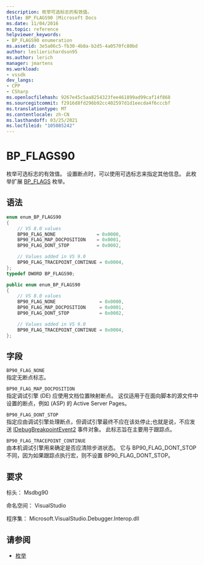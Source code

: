 ```yaml
---
description: 枚举可选标志的有效值。
title: BP_FLAGS90 |Microsoft Docs
ms.date: 11/04/2016
ms.topic: reference
helpviewer_keywords:
- BP_FLAGS90 enumeration
ms.assetid: 3e5a06c5-fb30-4b8a-b2d5-4a0570fc80bd
author: leslierichardson95
ms.author: lerich
manager: jmartens
ms.workload:
- vssdk
dev_langs:
- CPP
- CSharp
ms.openlocfilehash: 9267e45c5aa8254323fee461899ad99caf14f868
ms.sourcegitcommit: f2916d8fd296b92cc402597d1d1eecda4f6cccbf
ms.translationtype: MT
ms.contentlocale: zh-CN
ms.lasthandoff: 03/25/2021
ms.locfileid: "105085242"
---
```

# <a name="bp_flags90"></a>BP_FLAGS90
枚举可选标志的有效值。 设置断点时，可以使用可选标志来指定其他信息。 此枚举扩展 [BP_FLAGS](../../../extensibility/debugger/reference/bp-flags.md) 枚举。

## <a name="syntax"></a>语法

```cpp
enum enum_BP_FLAGS90
{
    // VS 8.0 values
    BP90_FLAG_NONE               = 0x0000,
    BP90_FLAG_MAP_DOCPOSITION    = 0x0001,
    BP90_FLAG_DONT_STOP          = 0x0002,

    // Values added in VS 9.0
    BP90_FLAG_TRACEPOINT_CONTINUE = 0x0004,
};
typedef DWORD BP_FLAGS90;
```

```csharp
public enum enum_BP_FLAGS90
{
    // VS 8.0 values
    BP90_FLAG_NONE                = 0x0000,
    BP90_FLAG_MAP_DOCPOSITION     = 0x0001,
    BP90_FLAG_DONT_STOP           = 0x0002,

    // Values added in VS 9.0
    BP90_FLAG_TRACEPOINT_CONTINUE = 0x0004,
};
```

## <a name="fields"></a>字段
`BP90_FLAG_NONE`\
指定无断点标志。

`BP90_FLAG_MAP_DOCPOSITION`\
指定调试引擎 (DE) 应使用文档位置映射断点。 这仅适用于在面向脚本的源文件中设置的断点，例如 (ASP) 的 Active Server Pages。

`BP90_FLAG_DONT_STOP`\
指定应由调试引擎处理断点，但调试引擎最终不应在该处停止;也就是说，不应发送 [IDebugBreakpointEvent2](../../../extensibility/debugger/reference/idebugbreakpointevent2.md) 事件对象。 此标志旨在主要用于跟踪点。

`BP90_FLAG_TRACEPOINT_CONTINUE`\
由本机调试引擎用来确定是否应清除步进状态。 它与 BP90_FLAG_DONT_STOP 不同，因为如果跟踪点执行宏，则不设置 BP90_FLAG_DONT_STOP。

## <a name="requirements"></a>要求
标头： Msdbg90

命名空间： VisualStudio

程序集： Microsoft.VisualStudio.Debugger.Interop.dll

## <a name="see-also"></a>请参阅
- [枚举](../../../extensibility/debugger/reference/enumerations-visual-studio-debugging.md)
